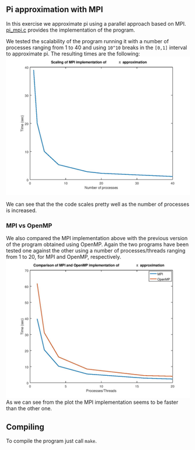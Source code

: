 ## Pi approximation with MPI

In this exercise we approximate pi using a parallel approach based on MPI.
[pi_mpi.c](pi_mpi.c) provides the implementation of the program.

We tested the scalability of the program running it with a number of processes
ranging from 1 to 40 and using `10^10` breaks in the `[0,1]` interval to
approximate pi. The resulting times are the following:
![mpi_scaling](mpi_scaling.jpg)

We can see that the the code scales pretty well as the number of processes is
increased.

### MPI vs OpenMP
We also compared the MPI implementation above with the previous version of the
program obtained using OpenMP. Again the two programs have been tested one against
the other using a number of processes/threads ranging from 1 to 20, for MPI and
OpenMP, respectively.
![mpi_vs_openmp](mpi_vs_openmp.jpg)
As we can see from the plot the MPI implementation seems to be faster than the
other one.

## Compiling 
To compile the program just call `make`.
